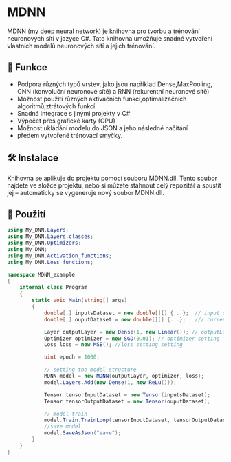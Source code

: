 # MDNN
MDNN (my deep neural network) je knihovna pro tvorbu a trénování neuronových sítí v jazyce C#. Tato knihovna umožňuje snadné vytvoření vlastních modelů neuronových sítí a jejich trénování.

## 📌 Funkce
- Podpora různých typů vrstev, jako jsou například Dense,MaxPooling, CNN (konvoluční neuronové sítě) a RNN (rekurentní neuronové sítě)
- Možnost použití různých aktivačních funkcí,optimalizačních algoritmů,ztrátových funkcí.
- Snadná integrace s jinými projekty v C#
- Výpočet přes grafické karty (GPU)
- Možnost ukládání modelu do JSON a jeho následné načítání
- předem vytvořené trénovací smyčky.

## 🛠 Instalace
Knihovna se aplikuje do projektu pomocí souboru MDNN.dll. Tento soubor najdete ve složce projektu, nebo si můžete stáhnout celý repozitář a spustit jej – automaticky se vygeneruje nový soubor MDNN.dll.

## 🚀 Použití

```csharp
using My_DNN.Layers;
using My_DNN.Layers.classes;
using My_DNN.Optimizers;
using My_DNN;
using My_DNN.Activation_functions;
using My_DNN.Loss_functions;

namespace MDNN_example
{
    internal class Program
    {
        static void Main(string[] args)
        {
            double[,] inputsDataset = new double[][] {...};  // input data 
            double[,] ouputDataset = new double[][] {...};   /// current output data

            Layer outputLayer = new Dense(1, new Linear()); // outputLayer setting
            Optimizer optimizer = new SGD(0.01); // optimizer setting
            Loss loss = new MSE(); //loss setting setting

            uint epoch = 1000;

            // setting the model structure
            MDNN model = new MDNN(outputLayer, optimizer, loss);
            model.Layers.Add(new Dense(1, new ReLu()));

            Tensor tensorInputDataset = new Tensor(inputsDataset);
            Tensor tensorOutputDataset = new Tensor(ouputDataset);

            // model train 
            model.Train.TrainLoop(tensorInputDataset, tensorOutputDataset, epoch,1);
            //save model
            model.SaveAsJson("save");
        }
    }
}


```
